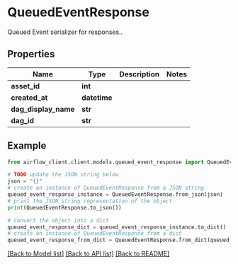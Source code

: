 # QueuedEventResponse

Queued Event serializer for responses..

## Properties

Name | Type | Description | Notes
------------ | ------------- | ------------- | -------------
**asset_id** | **int** |  | 
**created_at** | **datetime** |  | 
**dag_display_name** | **str** |  | 
**dag_id** | **str** |  | 

## Example

```python
from airflow_client.client.models.queued_event_response import QueuedEventResponse

# TODO update the JSON string below
json = "{}"
# create an instance of QueuedEventResponse from a JSON string
queued_event_response_instance = QueuedEventResponse.from_json(json)
# print the JSON string representation of the object
print(QueuedEventResponse.to_json())

# convert the object into a dict
queued_event_response_dict = queued_event_response_instance.to_dict()
# create an instance of QueuedEventResponse from a dict
queued_event_response_from_dict = QueuedEventResponse.from_dict(queued_event_response_dict)
```
[[Back to Model list]](../README.md#documentation-for-models) [[Back to API list]](../README.md#documentation-for-api-endpoints) [[Back to README]](../README.md)


